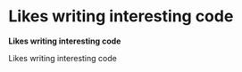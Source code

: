# Likes writing interesting code

**Likes writing interesting code**

Likes writing interesting code
